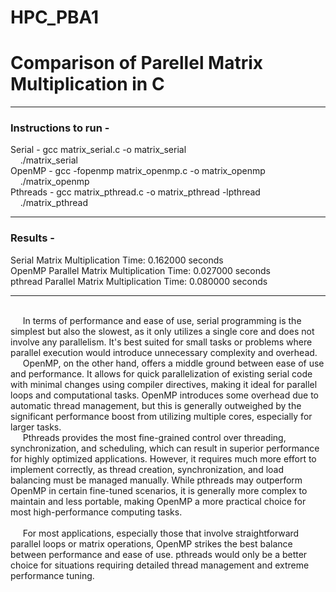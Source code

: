 # HPC_PBA1
# Comparison of Parellel Matrix Multiplication in C

--- 

### Instructions to run - 
Serial - gcc matrix_serial.c -o matrix_serial\
&nbsp;&nbsp;&nbsp;&nbsp;./matrix_serial
&nbsp;\
OpenMP - gcc -fopenmp matrix_openmp.c -o matrix_openmp\
&nbsp;&nbsp;&nbsp;&nbsp;./matrix_openmp
&nbsp;\
Pthreads - gcc matrix_pthread.c -o matrix_pthread -lpthread\
&nbsp;&nbsp;&nbsp;&nbsp;./matrix_pthread

---

### Results - 
Serial Matrix Multiplication Time: 0.162000 seconds\
OpenMP Parallel Matrix Multiplication Time: 0.027000 seconds\
pthread Parallel Matrix Multiplication Time: 0.080000 seconds

---
\
&nbsp;&nbsp;&nbsp;&nbsp;  In terms of performance and ease of use, serial programming is the simplest but also the slowest, as it only utilizes a single core and does not involve any parallelism. It's best suited for small tasks or problems where parallel execution would introduce unnecessary complexity and overhead. \
&nbsp;&nbsp;&nbsp;&nbsp;  OpenMP, on the other hand, offers a middle ground between ease of use and performance. It allows for quick parallelization of existing serial code with minimal changes using compiler directives, making it ideal for parallel loops and computational tasks. OpenMP introduces some overhead due to automatic thread management, but this is generally outweighed by the significant performance boost from utilizing multiple cores, especially for larger tasks. \
&nbsp;&nbsp;&nbsp;&nbsp;  Pthreads provides the most fine-grained control over threading, synchronization, and scheduling, which can result in superior performance for highly optimized applications. However, it requires much more effort to implement correctly, as thread creation, synchronization, and load balancing must be managed manually. While pthreads may outperform OpenMP in certain fine-tuned scenarios, it is generally more complex to maintain and less portable, making OpenMP a more practical choice for most high-performance computing tasks.\
\
&nbsp;&nbsp;&nbsp;&nbsp;  For most applications, especially those that involve straightforward parallel loops or matrix operations, OpenMP strikes the best balance between performance and ease of use. pthreads would only be a better choice for situations requiring detailed thread management and extreme performance tuning.
